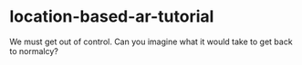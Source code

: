 # location-based-ar-tutorial
We must get out of control. Can you imagine what it would take to get back to normalcy?
